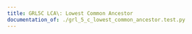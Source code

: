 ```yaml
---
title: GRL5C LCA\: Lowest Common Ancestor
documentation_of: ./grl_5_c_lowest_common_ancestor.test.py
---
```


